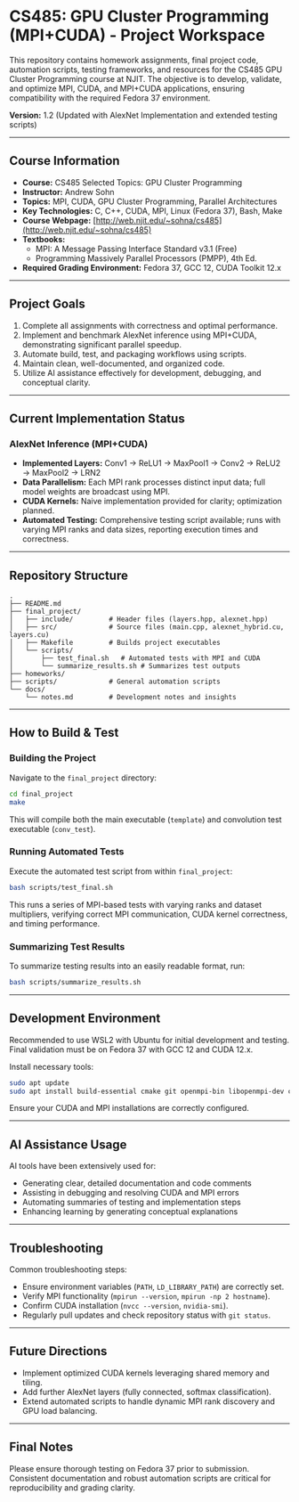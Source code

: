 # CS485: GPU Cluster Programming (MPI+CUDA) - Project Workspace

This repository contains homework assignments, final project code, automation scripts, testing frameworks, and resources for the CS485 GPU Cluster Programming course at NJIT. The objective is to develop, validate, and optimize MPI, CUDA, and MPI+CUDA applications, ensuring compatibility with the required Fedora 37 environment.

**Version:** 1.2 (Updated with AlexNet Implementation and extended testing scripts)

---

## Course Information

- **Course:** CS485 Selected Topics: GPU Cluster Programming
- **Instructor:** Andrew Sohn
- **Topics:** MPI, CUDA, GPU Cluster Programming, Parallel Architectures
- **Key Technologies:** C, C++, CUDA, MPI, Linux (Fedora 37), Bash, Make
- **Course Webpage:** [http://web.njit.edu/~sohna/cs485](http://web.njit.edu/~sohna/cs485)
- **Textbooks:**
  - MPI: A Message Passing Interface Standard v3.1 (Free)
  - Programming Massively Parallel Processors (PMPP), 4th Ed.
- **Required Grading Environment:** Fedora 37, GCC 12, CUDA Toolkit 12.x

---

## Project Goals

1. Complete all assignments with correctness and optimal performance.
2. Implement and benchmark AlexNet inference using MPI+CUDA, demonstrating significant parallel speedup.
3. Automate build, test, and packaging workflows using scripts.
4. Maintain clean, well-documented, and organized code.
5. Utilize AI assistance effectively for development, debugging, and conceptual clarity.

---

## Current Implementation Status

### AlexNet Inference (MPI+CUDA)
- **Implemented Layers:** Conv1 → ReLU1 → MaxPool1 → Conv2 → ReLU2 → MaxPool2 → LRN2
- **Data Parallelism:** Each MPI rank processes distinct input data; full model weights are broadcast using MPI.
- **CUDA Kernels:** Naive implementation provided for clarity; optimization planned.
- **Automated Testing:** Comprehensive testing script available; runs with varying MPI ranks and data sizes, reporting execution times and correctness.

---

## Repository Structure

```
.
├── README.md
├── final_project/
│   ├── include/         # Header files (layers.hpp, alexnet.hpp)
│   ├── src/             # Source files (main.cpp, alexnet_hybrid.cu, layers.cu)
│   ├── Makefile         # Builds project executables
│   └── scripts/
│       ├── test_final.sh   # Automated tests with MPI and CUDA
│       └── summarize_results.sh # Summarizes test outputs
├── homeworks/
├── scripts/             # General automation scripts
└── docs/
    └── notes.md         # Development notes and insights
```

---

## How to Build & Test

### Building the Project

Navigate to the `final_project` directory:

```bash
cd final_project
make
```

This will compile both the main executable (`template`) and convolution test executable (`conv_test`).

### Running Automated Tests

Execute the automated test script from within `final_project`:

```bash
bash scripts/test_final.sh
```

This runs a series of MPI-based tests with varying ranks and dataset multipliers, verifying correct MPI communication, CUDA kernel correctness, and timing performance.

### Summarizing Test Results

To summarize testing results into an easily readable format, run:

```bash
bash scripts/summarize_results.sh
```

---

## Development Environment

Recommended to use WSL2 with Ubuntu for initial development and testing. Final validation must be on Fedora 37 with GCC 12 and CUDA 12.x.

Install necessary tools:

```bash
sudo apt update
sudo apt install build-essential cmake git openmpi-bin libopenmpi-dev cuda-toolkit-12-4
```

Ensure your CUDA and MPI installations are correctly configured.

---

## AI Assistance Usage

AI tools have been extensively used for:
- Generating clear, detailed documentation and code comments
- Assisting in debugging and resolving CUDA and MPI errors
- Automating summaries of testing and implementation steps
- Enhancing learning by generating conceptual explanations

---

## Troubleshooting

Common troubleshooting steps:
- Ensure environment variables (`PATH`, `LD_LIBRARY_PATH`) are correctly set.
- Verify MPI functionality (`mpirun --version`, `mpirun -np 2 hostname`).
- Confirm CUDA installation (`nvcc --version`, `nvidia-smi`).
- Regularly pull updates and check repository status with `git status`.

---

## Future Directions

- Implement optimized CUDA kernels leveraging shared memory and tiling.
- Add further AlexNet layers (fully connected, softmax classification).
- Extend automated scripts to handle dynamic MPI rank discovery and GPU load balancing.

---

## Final Notes

Please ensure thorough testing on Fedora 37 prior to submission. Consistent documentation and robust automation scripts are critical for reproducibility and grading clarity.

